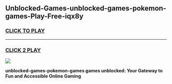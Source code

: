 
## Unblocked-Games-unblocked-games-pokemon-games-Play-Free-iqx8y
<h3>
<a href="https://premium76.site?title=unblocked-games-pokemon-games&ref=10A">CLICK TO PLAY</a></h3>
<hr>

<h3>
<a href="https://premium76.site?title=unblocked-games-pokemon-games&ref=10A">CLICK 2 PLAY</a>
  
</h3>

<a href="https://premium76.site?title=unblocked-games-pokemon-games&ref=10A"><img src="https://clearcache.store/games.png"></a>


**unblocked-games-pokemon-games games unblocked: Your Gateway to Fun and Accessible Online Gaming**
